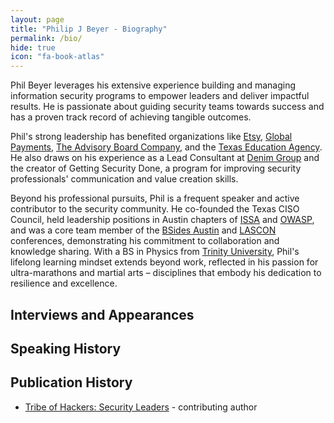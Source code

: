 ```yaml
---
layout: page
title: "Philip J Beyer - Biography"
permalink: /bio/
hide: true
icon: "fa-book-atlas"
---
```


Phil Beyer leverages his extensive experience building and managing information security programs to empower leaders and deliver impactful results. He is passionate about guiding security teams towards success and has a proven track record of achieving tangible outcomes.

Phil's strong leadership has benefited organizations like [Etsy][etsy.com], [Global Payments][globalpayments.com], [The Advisory Board Company][advisory.com], and the [Texas Education Agency][tea.texas.gov]. He also draws on his experience as a Lead Consultant at [Denim Group][denimgroup.com] and the creator of Getting Security Done, a program for improving security professionals' communication and value creation skills.

Beyond his professional pursuits, Phil is a frequent speaker and active contributor to the security community. He co-founded the Texas CISO Council, held leadership positions in Austin chapters of [ISSA][austinissa.org] and [OWASP][owasp.org], and was a core team member of the [BSides Austin][bsidesaustin.com] and [LASCON][lascon.org] conferences, demonstrating his commitment to collaboration and knowledge sharing. With a BS in Physics from [Trinity University][trinity.edu], Phil's lifelong learning mindset extends beyond work, reflected in his passion for ultra-marathons and martial arts – disciplines that embody his dedication to resilience and excellence.

Interviews and Appearances
--------------------------

Speaking History
----------------

Publication History
-------------------

- [Tribe of Hackers: Security Leaders][toh:sl] - contributing author

[etsy.com]: https://etsy.com
[globalpayments.com]: https://www.globalpayments.com
[advisory.com]: https://www.advisory.com
[tea.texas.gov]: https://tea.texas.gov
[denimgroup.com]: https://www.coalfire.com/denimgroup
[austinissa.org]: https://austinissa.org
[owasp.org]: https://owasp.org/www-chapter-austin
[bsidesaustin.com]: https://bsidesaustin.com
[lascon.org]: https://lascon.org
[trinity.edu]: https://trinity.edu
[toh:sl]: https://www.tribeofhackers.com
